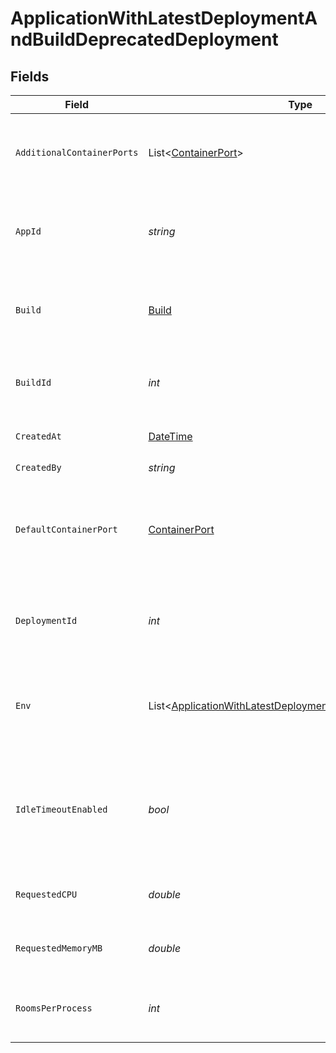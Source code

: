 # ApplicationWithLatestDeploymentAndBuildDeprecatedDeployment


## Fields

| Field                                                                                                                                     | Type                                                                                                                                      | Required                                                                                                                                  | Description                                                                                                                               | Example                                                                                                                                   |
| ----------------------------------------------------------------------------------------------------------------------------------------- | ----------------------------------------------------------------------------------------------------------------------------------------- | ----------------------------------------------------------------------------------------------------------------------------------------- | ----------------------------------------------------------------------------------------------------------------------------------------- | ----------------------------------------------------------------------------------------------------------------------------------------- |
| `AdditionalContainerPorts`                                                                                                                | List<[ContainerPort](../../Models/Shared/ContainerPort.md)>                                                                               | :heavy_check_mark:                                                                                                                        | Additional ports your server listens on.                                                                                                  | {<br/>"transportType": "tcp",<br/>"port": 4000,<br/>"name": "debug"<br/>}                                                                 |
| `AppId`                                                                                                                                   | *string*                                                                                                                                  | :heavy_check_mark:                                                                                                                        | System generated unique identifier for an application.                                                                                    | app-af469a92-5b45-4565-b3c4-b79878de67d2                                                                                                  |
| `Build`                                                                                                                                   | [Build](../../Models/Shared/Build.md)                                                                                                     | :heavy_check_mark:                                                                                                                        | A build represents a game server artifact and its associated metadata.                                                                    |                                                                                                                                           |
| `BuildId`                                                                                                                                 | *int*                                                                                                                                     | :heavy_check_mark:                                                                                                                        | System generated id for a build. Increments by 1.                                                                                         | 1                                                                                                                                         |
| `CreatedAt`                                                                                                                               | [DateTime](https://learn.microsoft.com/en-us/dotnet/api/system.datetime?view=net-5.0)                                                     | :heavy_check_mark:                                                                                                                        | When the deployment was created.                                                                                                          |                                                                                                                                           |
| `CreatedBy`                                                                                                                               | *string*                                                                                                                                  | :heavy_check_mark:                                                                                                                        | N/A                                                                                                                                       | noreply@hathora.dev                                                                                                                       |
| `DefaultContainerPort`                                                                                                                    | [ContainerPort](../../Models/Shared/ContainerPort.md)                                                                                     | :heavy_check_mark:                                                                                                                        | A container port object represents the transport configruations for how your server will listen.                                          |                                                                                                                                           |
| `DeploymentId`                                                                                                                            | *int*                                                                                                                                     | :heavy_check_mark:                                                                                                                        | System generated id for a deployment. Increments by 1.                                                                                    | 1                                                                                                                                         |
| `Env`                                                                                                                                     | List<[ApplicationWithLatestDeploymentAndBuildDeprecatedEnv](../../Models/Shared/ApplicationWithLatestDeploymentAndBuildDeprecatedEnv.md)> | :heavy_check_mark:                                                                                                                        | The environment variable that our process will have access to at runtime.                                                                 |                                                                                                                                           |
| `IdleTimeoutEnabled`                                                                                                                      | *bool*                                                                                                                                    | :heavy_check_mark:                                                                                                                        | Option to shut down processes that have had no new connections or rooms<br/>for five minutes.                                             |                                                                                                                                           |
| `RequestedCPU`                                                                                                                            | *double*                                                                                                                                  | :heavy_check_mark:                                                                                                                        | The number of cores allocated to your process.                                                                                            | 0.5                                                                                                                                       |
| `RequestedMemoryMB`                                                                                                                       | *double*                                                                                                                                  | :heavy_check_mark:                                                                                                                        | The amount of memory allocated to your process.                                                                                           | 1024                                                                                                                                      |
| `RoomsPerProcess`                                                                                                                         | *int*                                                                                                                                     | :heavy_check_mark:                                                                                                                        | Governs how many [rooms](https://hathora.dev/docs/concepts/hathora-entities#room) can be scheduled in a process.                          | 3                                                                                                                                         |